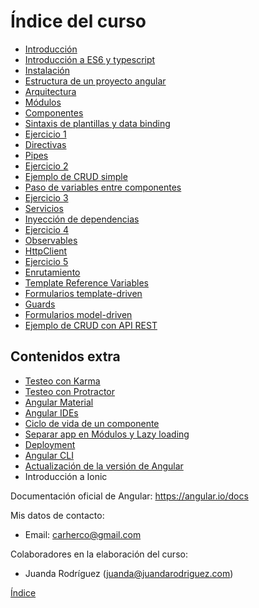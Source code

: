 # Índice del curso

 - [Introducción](introduccion.md)
 - [Introducción a ES6 y typescript](typescript.md)
 - [Instalación](instalacion.md)
 - [Estructura de un proyecto angular](estructura-proyecto.md)
 - [Arquitectura](arquitectura.md)
 - [Módulos](modules.md)
 - [Componentes](components.md)
 - [Sintaxis de plantillas y data binding](data-binding.md)
 - [Ejercicio 1](ejercicio_1.md)
 - [Directivas](directives.md)
 - [Pipes](pipes.md)
 - [Ejercicio 2](ejercicio_2.md)
 - [Ejemplo de CRUD simple](ejemplo-crud-basico.md)
 - [Paso de variables entre componentes](input-binding.md)
 - [Ejercicio 3](ejercicio_3.md)
 - [Servicios](services.md)
 - [Inyección de dependencias](inyeccion-dependencias.md)
 - [Ejercicio 4](ejercicio_4.md)
 - [Observables](observables.md)
 - [HttpClient](httpclient.md)
 - [Ejercicio 5](ejercicio_5.md)
 - [Enrutamiento](routing.md)
 - [Template Reference Variables](template-reference-variables.md)
 - [Formularios template-driven](forms-template-driven.md)
 - [Guards](guards.md)
 - [Formularios model-driven](forms-model-driven.md)
 - [Ejemplo de CRUD con API REST](ejemplo-crud-completo.md)

 ## Contenidos extra
 
 - [Testeo con Karma](testing.md)
 - [Testeo con Protractor](testing-e2e.md)
 - [Angular Material](angular-material.md)
 - [Angular IDEs](ides.md)
 - [Ciclo de vida de un componente](lifecycle.md)
 - [Separar app en Módulos y Lazy loading](lazy-loading.md)
 - [Deployment](deployment.md)
 - [Angular CLI](angular-cli.md)
 - [Actualización de la versión de Angular](https://angular-update-guide.firebaseapp.com/)
 - Introducción a Ionic

Documentación oficial de Angular: https://angular.io/docs

Mis datos de contacto:
 - Email: carherco@gmail.com

Colaboradores en la elaboración del curso:
 - Juanda Rodríguez (juanda@juandarodriguez.com)

[Índice](index.md)
